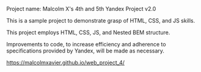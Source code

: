 Project name: Malcolm X's 4th and 5th Yandex Project v2.0

This is a sample project to demonstrate grasp of HTML, CSS, and JS skills.

This project employs HTML, CSS, JS, and Nested BEM structure.

Improvements to code, to increase efficiency and adherence to specifications provided by Yandex, will be made as necessary.

https://malcolmxavier.github.io/web_project_4/
